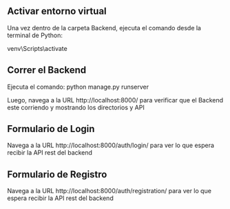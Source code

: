 ## Activar entorno virtual

Una vez dentro de la carpeta Backend, ejecuta el comando desde la terminal de Python:

venv\Scripts\activate

## Correr el Backend

Ejecuta el comando: python manage.py runserver 

Luego, navega a la URL http://localhost:8000/ para verificar que el Backend este corriendo y mostrando los directorios y API

## Formulario de Login

Navega a la URL http://localhost:8000/auth/login/ para ver lo que espera recibir la API rest del backend

## Formulario de Registro

Navega a la URL http://localhost:8000/auth/registration/ para ver lo que espera recibir la API rest del backend
